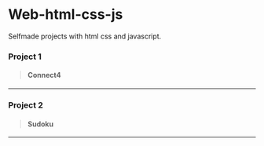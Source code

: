 # Web-html-css-js
Selfmade projects with html css and javascript.

### Project 1
> #### Connect4
--------------------------------
### Project 2
> #### Sudoku
--------------------------------